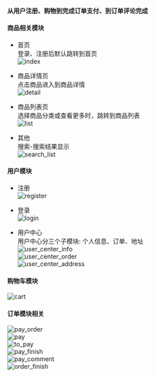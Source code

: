 #### 从用户注册、购物到完成订单支付、到订单评论完成    


#### 商品相关模块
* 首页    
登录、注册后默认跳转到首页    
![index](mdImages/index.PNG)
                  
* 商品详情页   
点击商品进入到商品详情    
![detail](mdImages/detail.PNG)
                   
* 商品列表页    
选择商品分类或查看更多时，跳转到商品列表    
![list](mdImages/list.PNG)
                  
* 其他    
搜索-搜索结果显示    
![search_list](mdImages/search_list.PNG)
   
       
#### 用户模块    
* 注册    
![register](mdImages/register.PNG)   
              
* 登录    
![login](mdImages/login.PNG) 
            
* 用户中心    
用户中心分三个子模块: 个人信息、订单、地址    
![user_center_info](mdImages/user_center_info.PNG)   
![user_center_order](mdImages/user_center_order.PNG)   
![user_center_address](mdImages/user_center_address.PNG)    
  

#### 购物车模块     
![cart](mdImages/cart.PNG)    
  
         
#### 订单模块相关    
![pay_order](mdImages/pay_order.PNG)   
![pay](mdImages/pay.PNG)   
![to_pay](mdImages/to_pay.PNG)    
![pay_finish](mdImages/pay_finish.PNG)   
![pay_comment](mdImages/pay_comment.PNG)    
![order_finish](mdImages/order_finish.PNG)     




